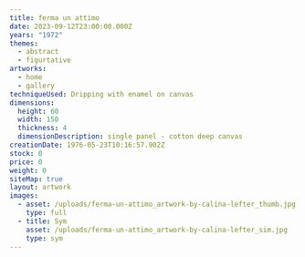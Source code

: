 ```yaml
---
title: ferma un attimo
date: 2023-09-12T23:00:00.000Z
years: "1972"
themes:
  - abstract
  - figurtative
artworks:
  - home
  - gallery
techniqueUsed: Dripping with enamel on canvas
dimensions:
  height: 60
  width: 150
  thickness: 4
  dimensionDescription: single panel - cotton deep canvas
creationDate: 1976-05-23T10:16:57.902Z
stock: 0
price: 0
weight: 0
siteMap: true
layout: artwork
images:
  - asset: /uploads/ferma-un-attimo_artwork-by-calina-lefter_thumb.jpg
    type: full
  - title: Sym
    asset: /uploads/ferma-un-attimo_artwork-by-calina-lefter_sim.jpg
    type: sym
---
```

